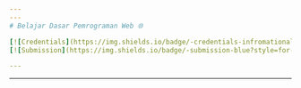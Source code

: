```yaml
---
---
# Belajar Dasar Pemrograman Web 🌐

[![Credentials](https://img.shields.io/badge/-credentials-infromational?style=for-the-badge)](https://www.dicoding.com/certificates/Y6RPN2958Z2M)&nbsp;&nbsp;&nbsp;
[![Submission](https://img.shields.io/badge/-submission-blue?style=for-the-badge&logo=Netlify&logoColor=white)](https://ui-today-dummysite.netlify.app/)

---
```

---
